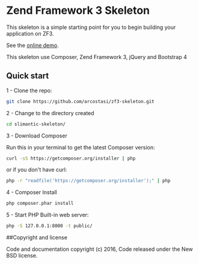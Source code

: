 Zend Framework 3 Skeleton
=======

This skeleton is a simple starting point for you to begin building your application on ZF3.

See the [online demo](http://arcostasi.com/zf3-skeleton/).

This skeleton use Composer, Zend Framework 3, jQuery and Bootstrap 4

## Quick start

1 - Clone the repo:

```bash
git clone https://github.com/arcostasi/zf3-skeleton.git
```

2 - Change to the directory created

```bash
cd slimantic-skeleton/
```

3 - Download Composer

Run this in your terminal to get the latest Composer version:

```bash
curl -sS https://getcomposer.org/installer | php
```

or if you don't have curl:

```bash
php -r "readfile('https://getcomposer.org/installer');" | php
```

4 - Composer Install

```bash
php composer.phar install
```

5 - Start PHP Built-in web server:

```bash
php -S 127.0.0.1:8000 -t public/
```

##Copyright and license

Code and documentation copyright (c) 2016, Code released under the New BSD license.
